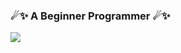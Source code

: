 ###  ☄✨   A Beginner Programmer   ☄✨
[<img src="https://puu.sh/JtggS/a7c3e42aeb.gif">](https://www.youtube.com/@tysuiku)

